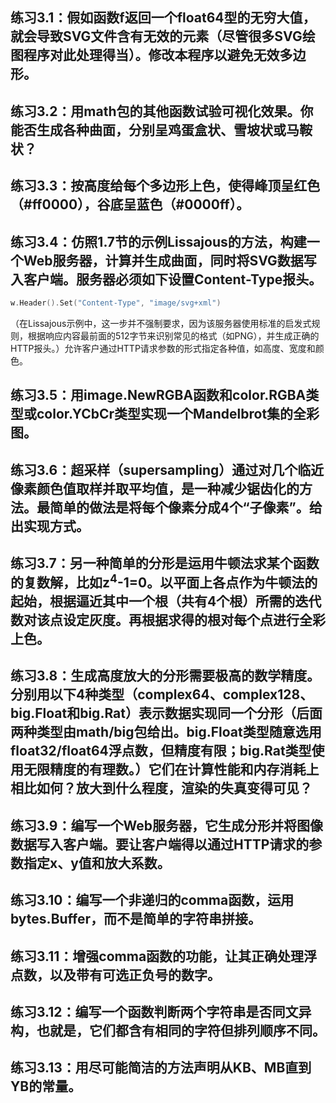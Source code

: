 ## 练习3.1：假如函数f返回一个float64型的无穷大值，就会导致SVG文件含有无效的<polygon>元素（尽管很多SVG绘图程序对此处理得当）。修改本程序以避免无效多边形。

## 练习3.2：用math包的其他函数试验可视化效果。你能否生成各种曲面，分别呈鸡蛋盒状、雪坡状或马鞍状？

## 练习3.3：按高度给每个多边形上色，使得峰顶呈红色（#ff0000），谷底呈蓝色（#0000ff）。

## 练习3.4：仿照1.7节的示例Lissajous的方法，构建一个Web服务器，计算并生成曲面，同时将SVG数据写入客户端。服务器必须如下设置Content-Type报头。

```go
w.Header().Set("Content-Type", "image/svg+xml")
```

（在Lissajous示例中，这一步并不强制要求，因为该服务器使用标准的启发式规则，根据响应内容最前面的512字节来识别常见的格式（如PNG），并生成正确的HTTP报头。）允许客户通过HTTP请求参数的形式指定各种值，如高度、宽度和颜色。

## 练习3.5：用image.NewRGBA函数和color.RGBA类型或color.YCbCr类型实现一个Mandelbrot集的全彩图。

## 练习3.6：超采样（supersampling）通过对几个临近像素颜色值取样并取平均值，是一种减少锯齿化的方法。最简单的做法是将每个像素分成4个“子像素”。给出实现方式。

## 练习3.7：另一种简单的分形是运用牛顿法求某个函数的复数解，比如z<sup>4</sup>-1=0。以平面上各点作为牛顿法的起始，根据逼近其中一个根（共有4个根）所需的迭代数对该点设定灰度。再根据求得的根对每个点进行全彩上色。

## 练习3.8：生成高度放大的分形需要极高的数学精度。分别用以下4种类型（complex64、complex128、big.Float和big.Rat）表示数据实现同一个分形（后面两种类型由math/big包给出。big.Float类型随意选用float32/float64浮点数，但精度有限；big.Rat类型使用无限精度的有理数。）它们在计算性能和内存消耗上相比如何？放大到什么程度，渲染的失真变得可见？

## 练习3.9：编写一个Web服务器，它生成分形并将图像数据写入客户端。要让客户端得以通过HTTP请求的参数指定x、y值和放大系数。

## 练习3.10：编写一个非递归的comma函数，运用bytes.Buffer，而不是简单的字符串拼接。

## 练习3.11：增强comma函数的功能，让其正确处理浮点数，以及带有可选正负号的数字。

## 练习3.12：编写一个函数判断两个字符串是否同文异构，也就是，它们都含有相同的字符但排列顺序不同。

## 练习3.13：用尽可能简洁的方法声明从KB、MB直到YB的常量。
